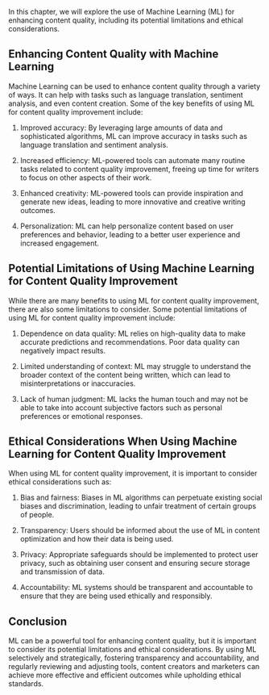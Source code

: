 

In this chapter, we will explore the use of Machine Learning (ML) for enhancing content quality, including its potential limitations and ethical considerations.

Enhancing Content Quality with Machine Learning
-----------------------------------------------

Machine Learning can be used to enhance content quality through a variety of ways. It can help with tasks such as language translation, sentiment analysis, and even content creation. Some of the key benefits of using ML for content quality improvement include:

1. Improved accuracy: By leveraging large amounts of data and sophisticated algorithms, ML can improve accuracy in tasks such as language translation and sentiment analysis.

2. Increased efficiency: ML-powered tools can automate many routine tasks related to content quality improvement, freeing up time for writers to focus on other aspects of their work.

3. Enhanced creativity: ML-powered tools can provide inspiration and generate new ideas, leading to more innovative and creative writing outcomes.

4. Personalization: ML can help personalize content based on user preferences and behavior, leading to a better user experience and increased engagement.

Potential Limitations of Using Machine Learning for Content Quality Improvement
-------------------------------------------------------------------------------

While there are many benefits to using ML for content quality improvement, there are also some limitations to consider. Some potential limitations of using ML for content quality improvement include:

1. Dependence on data quality: ML relies on high-quality data to make accurate predictions and recommendations. Poor data quality can negatively impact results.

2. Limited understanding of context: ML may struggle to understand the broader context of the content being written, which can lead to misinterpretations or inaccuracies.

3. Lack of human judgment: ML lacks the human touch and may not be able to take into account subjective factors such as personal preferences or emotional responses.

Ethical Considerations When Using Machine Learning for Content Quality Improvement
----------------------------------------------------------------------------------

When using ML for content quality improvement, it is important to consider ethical considerations such as:

1. Bias and fairness: Biases in ML algorithms can perpetuate existing social biases and discrimination, leading to unfair treatment of certain groups of people.

2. Transparency: Users should be informed about the use of ML in content optimization and how their data is being used.

3. Privacy: Appropriate safeguards should be implemented to protect user privacy, such as obtaining user consent and ensuring secure storage and transmission of data.

4. Accountability: ML systems should be transparent and accountable to ensure that they are being used ethically and responsibly.

Conclusion
----------

ML can be a powerful tool for enhancing content quality, but it is important to consider its potential limitations and ethical considerations. By using ML selectively and strategically, fostering transparency and accountability, and regularly reviewing and adjusting tools, content creators and marketers can achieve more effective and efficient outcomes while upholding ethical standards.
